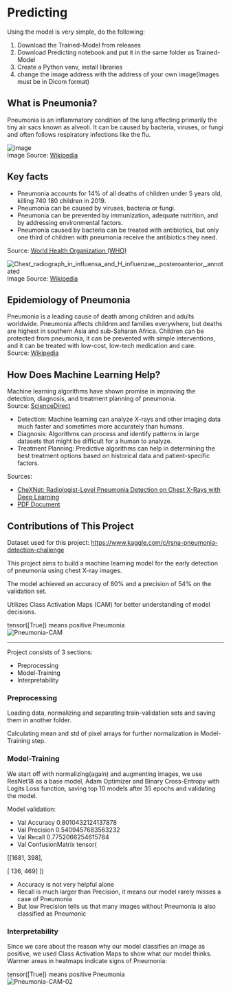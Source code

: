# Predicting
Using the model is very simple, do the following:
1. Download the Trained-Model from releases
2. Download Predicting notebook and put it in the same folder as Trained-Model
3. Create a Python venv, install libraries
4. change the image address  with the address of your own image(Images must be in Dicom format)

## What is Pneumonia?
Pneumonia is an inflammatory condition of the lung affecting primarily the tiny air sacs known as alveoli. It can be caused by bacteria, viruses, or fungi and often follows respiratory infections like the flu.  

![image](https://github.com/parham2013/Pneumonia-Classification-PyTorch/assets/74326920/aacedd80-d138-4f37-839f-572c9bb137e2)  
Image Source: [Wikipedia](https://simple.wikipedia.org/wiki/Pneumonia)  

## Key facts
* Pneumonia accounts for 14% of all deaths of children under 5 years old, killing 740 180 children in 2019.
* Pneumonia can be caused by viruses, bacteria or fungi.
* Pneumonia can be prevented by immunization, adequate nutrition, and by addressing environmental factors.
* Pneumonia caused by bacteria can be treated with antibiotics, but only one third of children with pneumonia receive the antibiotics they need.

Source: [World Health Organization (WHO)](https://www.who.int/news-room/fact-sheets/detail/pneumonia)  

![Chest_radiograph_in_influensa_and_H_influenzae,_posteroanterior,_annotated](https://github.com/parham2013/Pneumonia-Classification-PyTorch/assets/74326920/5798431c-74f0-45fb-9562-373ab540905a)  
Image Source: [Wikipedia](https://en.wikipedia.org/wiki/Pneumonia)


## Epidemiology of Pneumonia
Pneumonia is a leading cause of death among children and adults worldwide.
Pneumonia affects children and families everywhere, but deaths are highest in southern Asia and sub-Saharan Africa. Children can be protected from pneumonia, it can be prevented with simple interventions, and it can be treated with low-cost, low-tech medication and care.  
Source: [Wikipedia](https://en.wikipedia.org/wiki/Pneumonia)

## How Does Machine Learning Help?
Machine learning algorithms have shown promise in improving the detection, diagnosis, and treatment planning of pneumonia.  
Source: [ScienceDirect](https://www.sciencedirect.com/science/article/abs/pii/S0933365796003673)


* Detection: Machine learning can analyze X-rays and other imaging data much faster and sometimes more accurately than humans.
* Diagnosis: Algorithms can process and identify patterns in large datasets that might be difficult for a human to analyze.
* Treatment Planning: Predictive algorithms can help in determining the best treatment options based on historical data and patient-specific factors.

Sources:  
- [CheXNet: Radiologist-Level Pneumonia Detection on Chest X-Rays with Deep Learning
](https://arxiv.org/abs/1711.05225)  
- [PDF Document](https://web.njit.edu/~usman/courses/cs732_spring19/CheXNet_Yanan%20Yang.pdf)



## Contributions of This Project
Dataset used for this project:
https://www.kaggle.com/c/rsna-pneumonia-detection-challenge

This project aims to build a machine learning model for the early detection of pneumonia using chest X-ray images.

The model achieved an accuracy of 80% and a precision of 54% on the validation set.

Utilizes Class Activation Maps (CAM) for better understanding of model decisions.

tensor([True]) means positive Pneumonia  
![Pneumonia-CAM](https://github.com/parham2013/Pneumonia-Classification-PyTorch/assets/74326920/9e8539d3-57fc-4ad6-89f7-4480b088c31f)

---

Project consists of 3 sections:  
* Preprocessing
* Model-Training
* Interpretability

  
### Preprocessing
Loading data, normalizing and separating train-validation sets and saving them in another folder.

Calculating mean and std of pixel arrays for further normalization in Model-Training step.

### Model-Training

We start off with normalizing(again) and augmenting images, we use ResNet18 as a base model, Adam Optimizer and Binary Cross-Entropy with Logits Loss function,
saving top 10 models after 35 epochs and validating the model.

Model validation:
* Val Accuracy 0.8010432124137878
* Val Precision 0.5409457683563232
* Val Recall 0.7752066254615784
* Val ConfusionMatrix tensor(
  
 [[1681,  398],
  
[ 136,  469]
])

* Accuracy is not very helpful alone
* Recall is much larger than Precision, it means our model rarely misses a case of Pneumonia
* But low Precision tells us that many images without Pneumonia is also classified as Pneumonic

### Interpretability

Since we care about the reason why our model classifies an image as positive, we used Class Activation Maps to show what our model thinks.
Warmer areas in heatmaps indicate signs of Pneumonia:

tensor([True]) means positive Pneumonia  
![Pneumonia-CAM-02](https://github.com/parham2013/Pneumonia-Classification-PyTorch/assets/74326920/4401ace4-1130-49af-af51-4489a41a5e6c)

